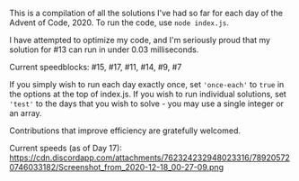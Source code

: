 This is a compilation of all the solutions I've had so far for each day of the Advent of Code, 2020. To run the code, use ``node index.js``.

I have attempted to optimize my code, and I'm seriously proud that my solution for #13 can run in under 0.03 milliseconds.

Current speedblocks: #15, #17, #11, #14, #9, #7

If you simply wish to run each day exactly once, set ``'once-each'`` to `true` in the options at the top of index.js. If you wish to run individual solutions, set ``'test'`` to the days that you wish to solve - you may use a single integer or an array.

Contributions that improve efficiency are gratefully welcomed.

Current speeds (as of Day 17): https://cdn.discordapp.com/attachments/762324232948023316/789205720746033182/Screenshot_from_2020-12-18_00-27-09.png